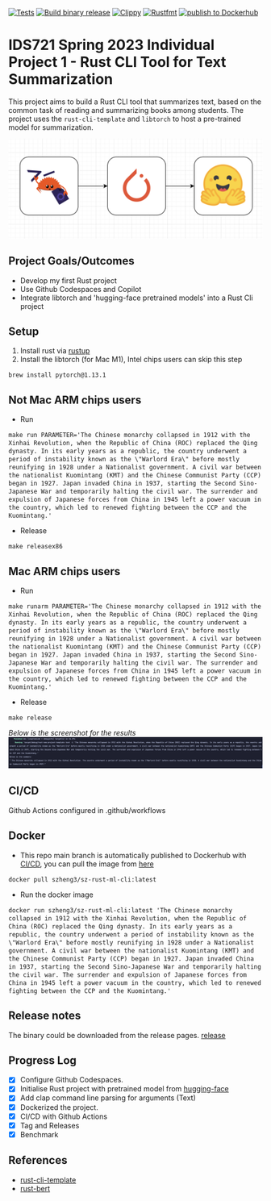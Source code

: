 [![Tests](https://github.com/szheng3/rust-individual-project-1/actions/workflows/tests.yml/badge.svg)](https://github.com/szheng3/rust-individual-project-1/actions/workflows/tests.yml)
[![Build binary release](https://github.com/szheng3/rust-individual-project-1/actions/workflows/release.yml/badge.svg)](https://github.com/szheng3/rust-individual-project-1/actions/workflows/release.yml)
[![Clippy](https://github.com/szheng3/rust-individual-project-1/actions/workflows/lint.yml/badge.svg)](https://github.com/szheng3/rust-individual-project-1/actions/workflows/lint.yml)
[![Rustfmt](https://github.com/szheng3/rust-individual-project-1/actions/workflows/rustfmt.yml/badge.svg)](https://github.com/szheng3/rust-individual-project-1/actions/workflows/rustfmt.yml)
[![publish to Dockerhub](https://github.com/szheng3/rust-individual-project-1/actions/workflows/publish.yml/badge.svg)](https://github.com/szheng3/rust-individual-project-1/actions/workflows/publish.yml)

# IDS721 Spring 2023 Individual Project 1 - Rust CLI Tool for Text Summarization

This project aims to build a Rust CLI tool that summarizes text, based on the common task of reading and summarizing books among students. The project uses the `rust-cli-template` and `libtorch` to host a pre-trained model for summarization.

![image](./assets/ml.png)

## Project Goals/Outcomes

* Develop my first Rust project
* Use Github Codespaces and Copilot
* Integrate libtorch and 'hugging-face pretrained models' into a Rust Cli project

## Setup

1. Install rust via [rustup](https://rustup.rs/)
2. Install the libtorch (for Mac M1), Intel chips users can skip this step
```
brew install pytorch@1.13.1
```


## Not Mac ARM chips users

* Run
```
make run PARAMETER='The Chinese monarchy collapsed in 1912 with the Xinhai Revolution, when the Republic of China (ROC) replaced the Qing dynasty. In its early years as a republic, the country underwent a period of instability known as the \"Warlord Era\" before mostly reunifying in 1928 under a Nationalist government. A civil war between the nationalist Kuomintang (KMT) and the Chinese Communist Party (CCP) began in 1927. Japan invaded China in 1937, starting the Second Sino-Japanese War and temporarily halting the civil war. The surrender and expulsion of Japanese forces from China in 1945 left a power vacuum in the country, which led to renewed fighting between the CCP and the Kuomintang.'

```

* Release
```
make releasex86
```

## Mac ARM chips users
* Run
```
make runarm PARAMETER='The Chinese monarchy collapsed in 1912 with the Xinhai Revolution, when the Republic of China (ROC) replaced the Qing dynasty. In its early years as a republic, the country underwent a period of instability known as the \"Warlord Era\" before mostly reunifying in 1928 under a Nationalist government. A civil war between the nationalist Kuomintang (KMT) and the Chinese Communist Party (CCP) began in 1927. Japan invaded China in 1937, starting the Second Sino-Japanese War and temporarily halting the civil war. The surrender and expulsion of Japanese forces from China in 1945 left a power vacuum in the country, which led to renewed fighting between the CCP and the Kuomintang.'

```
* Release
```
make release
```

*Below is the screenshot for the results*
![results](./assets/result.png)



## CI/CD

Github Actions configured in .github/workflows

## Docker

* This repo main branch is automatically published to Dockerhub with [CI/CD](https://github.com/szheng3/rust-individual-project-1/actions/workflows/publish.yml), you can pull the image from [here](https://hub.docker.com/repository/docker/szheng3/sz-rust-ml-cli/general)
```
docker pull szheng3/sz-rust-ml-cli:latest
```
* Run the docker image
```
docker run szheng3/sz-rust-ml-cli:latest 'The Chinese monarchy collapsed in 1912 with the Xinhai Revolution, when the Republic of China (ROC) replaced the Qing dynasty. In its early years as a republic, the country underwent a period of instability known as the \"Warlord Era\" before mostly reunifying in 1928 under a Nationalist government. A civil war between the nationalist Kuomintang (KMT) and the Chinese Communist Party (CCP) began in 1927. Japan invaded China in 1937, starting the Second Sino-Japanese War and temporarily halting the civil war. The surrender and expulsion of Japanese forces from China in 1945 left a power vacuum in the country, which led to renewed fighting between the CCP and the Kuomintang.'
```

## Release notes
The binary could be downloaded from the release pages. [release](https://github.com/szheng3/rust-individual-project-1/releases)

## Progress Log

- [x] Configure Github Codespaces.
- [x] Initialise Rust project with pretrained model from [hugging-face](https://huggingface.co/transformers/model_doc/bart.html)
- [x] Add clap command line parsing for arguments (Text)
- [x] Dockerized the project.
- [x] CI/CD with Github Actions
- [x] Tag and Releases
- [x] Benchmark

## References


* [rust-cli-template](https://github.com/kbknapp/rust-cli-template)
* [rust-bert](https://github.com/guillaume-be/rust-bert)